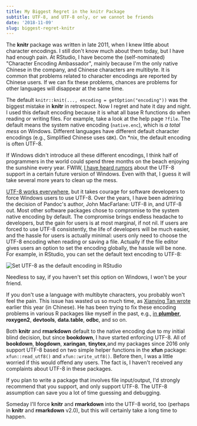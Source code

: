 ```yaml
---
title: My Biggest Regret in the knitr Package
subtitle: UTF-8, and UTF-8 only, or we cannot be friends
date: '2018-11-09'
slug: biggest-regret-knitr
---
```


The **knitr** package was written in late 2011, when I knew little about character encodings. I still don't know much about them today, but I have had enough pain. At RStudio, I have become the (self-nominated) "Character Encoding Ambassador", mainly because I'm the only native Chinese in the company, and Chinese characters are multibyte. It is common that problems related to character encodings are reported by Chinese users. If we can fix these problems, chances are problems for other languages will disappear at the same time.

The default `knitr::knit(..., encoding = getOption("encoding"))` was the biggest mistake in **knitr** in retrospect. Now I regret and hate it day and night. I used this default encoding because it is what all base R functions do when reading or writing files. For example, take a look at the help page `?file`. The default means the system native encoding (`native.enc`), which is _a total mess_ on Windows. Different languages have different default character encodings (e.g., Simplified Chinese uses `GBK`). On *nix, the default encoding is often UTF-8.

If Windows didn't introduce all these different encodings, I think half of programmers in the world could spend three months on the beach enjoying the sunshine every year. FWIW, [I have heard rumors](https://twitter.com/matarillo/status/931050504779526145) about the UTF-8 support in a certain future version of Windows. Even with that, I guess it will take several more years to clean up the mess.

[UTF-8 works everywhere](http://utf8everywhere.org), but it takes courage for software developers to force Windows users to use UTF-8. Over the years, I have been admiring the decision of Pandoc's author, John MacFarlane: UTF-8 in, and UTF-8 out. Most other software packages chose to compromise to the system native encoding by default. The compromise brings endless headache to developers, but the gain for users is at most marginal, if not nil. If users are forced to use UTF-8 consistently, the life of developers will be much easier, and the hassle for users is actually minimal: users only need to choose the UTF-8 encoding when reading or saving a file. Actually if the file editor gives users an option to set the encoding globally, the hassle will be none. For example, in RStudio, you can set the default text encoding to UTF-8:

![Set UTF-8 as the default encoding in RStudio](https://user-images.githubusercontent.com/163582/48278362-e3f79d00-e412-11e8-8d53-be409861928f.png)

Needless to say, if you haven't set this option on Windows, I won't be your friend.

If you don't use a language with multibyte characters, you probably won't feel the pain. This issue has wasted us so much time, as [Xianying Tan wrote](https://shrektan.com/post/2018/05/07/cant-bear-with-encoding-any-longer/) earlier this year (in Chinese). He has been trying to fix these encoding problems in various R packages like myself in the past, e.g., [in **plumber**](https://github.com/trestletech/plumber/pull/312), **roxygen2**, **devtools**, **data.table**, **odbc**, and so on.

Both **knitr** and **rmarkdown** default to the native encoding due to my initial blind decision, but since **bookdown**, I have started enforcing UTF-8. All of **bookdown**, **blogdown**, **xaringan**, **tinytex**,and my packages since 2016 only support UTF-8 based on two simple helper functions in the **xfun** package: `xfun::read_utf8()` and `xfun::write_utf8()`. Before then, I was a little worried if this would offend any users. The fact is, I haven't received any complaints about UTF-8 in these packages.

If you plan to write a package that involves file input/output, I'd strongly recommend that you support, and only support UTF-8. The UTF-8 assumption can save you a lot of time guessing and debugging.

Someday I'll force **knitr** and **rmarkdown** into the UTF-8 world, too (perhaps in **knitr** and **rmarkdown** v2.0), but this will certainly take a long time to happen.
